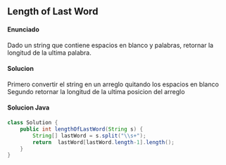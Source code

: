 ## Length of Last Word

#### Enunciado
Dado un string que contiene espacios en blanco y palabras, retornar la longitud de la ultima palabra.

#### Solucion
Primero convertir el string en un arreglo quitando los espacios en blanco
Segundo retornar la longitud de la ultima posicion del arreglo

#### Solucion Java
```Java
class Solution {
    public int lengthOfLastWord(String s) {
        String[] lastWord = s.split("\\s+");
        return  lastWord[lastWord.length-1].length();
    }
}
```